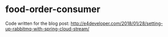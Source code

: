 # food-order-consumer

Code written for the blog post:
http://e4developer.com/2018/01/28/setting-up-rabbitmq-with-spring-cloud-stream/
